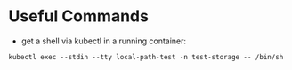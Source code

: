 # Useful Commands

- get a shell via kubectl in a running container:

```kubectl exec --stdin --tty local-path-test -n test-storage -- /bin/sh```